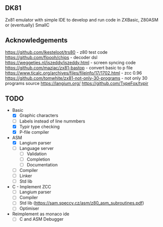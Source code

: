 ## DK81

Zx81 emulator with simple IDE to develop and run code in ZXBasic, Z80ASM or (eventually) SmallC

## Acknowledgements

https://github.com/lkesteloot/trs80 - z80 test code
https://github.com/floooh/chips - decoder dsl
https://weggetjes.nl/jszeddy/jszeddy.html - screen syncing code
https://github.com/maziac/zx81-bastop - convert basic to p file
https://www.ticalc.org/archives/files/fileinfo/17/1702.html - zcc 0.96
https://github.com/tomwhite/zx81-not-only-30-programs - not only 30 programs source
https://langium.org/
https://github.com/TypeFox/typir

## TODO

- Basic
  - [x] Graphic characters
  - [ ] Labels instead of line nummbers
  - [x] Typir type checking
  - [x] P-file compiler
- ASM
  - [x] Langium parser
  - [ ] Language server
    - [ ] Validation
    - [ ] Completion
    - [ ] Documentation
  - [ ] Compiler
  - [ ] Linker
  - [ ] Std lib
- C - Implement ZCC
  - [ ] Langium parser
  - [ ] Compiler
  - [ ] Std lib (https://sam.speccy.cz/asm/z80_asm_subroutines.pdf)
  - [ ] Optimiser
- Reimplement as monaco ide
  - [ ] C and ASM Debugger
